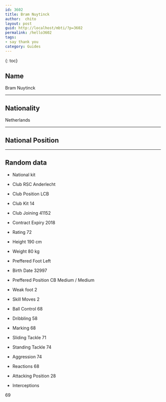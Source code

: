 ```yaml
---
id: 3602
title: Bram Nuytinck
author:  chito 
layout: post
guid: http://localhost/mbti/?p=3602
permalink: /hello3602
tags:
- say thank you
category: Guides
---
```



{: toc}


## Name  
Bram Nuytinck 

* * *

## Nationality  
Netherlands 

* * *

## National Position 

* * *

## Random data 

  * National kit 
  * Club 
RSC Anderlecht 

  * Club Position 
LCB 

  * Club Kit 
14 

  * Club Joining 
41152 

  * Contract Expiry 
2018 

  * Rating 
72 

  * Height 
190 cm 

  * Weight 
80 kg 

  * Preffered Foot 
Left 

  * Birth Date 
32997 

  * Preffered Position 
CB Medium / Medium 

  * Weak foot 
2 

  * Skill Moves 
2 

  * Ball Control 
68 

  * Dribbling 
58 

  * Marking 
68 

  * Sliding Tackle 
71 

  * Standing Tackle 
74 

  * Aggression 
74 

  * Reactions 
68 

  * Attacking Position 
28 

  * Interceptions 

69</ul>